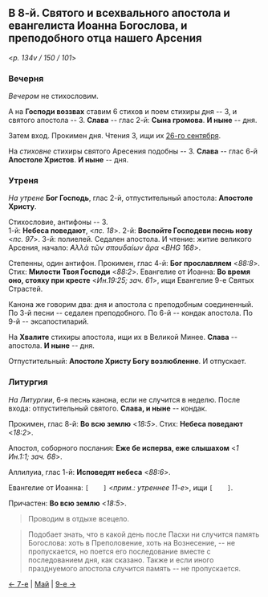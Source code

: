 
## В 8-й. Святого и всехвального апостола и евангелиста Иоанна Богослова, и преподобного отца нашего Арсения 

<*p. 134v / 150 / 101*>

### Вечерня

*Вечером* не стихословим. 

А на **Господи воззвах** ставим 6 стихов и поем стихиры дня -- 3, и святого апостола -- 3. 
**Слава** -- глас 2-й: **Сына громова**. 
**И ныне** -- дня.  

Затем вход. Прокимен дня. Чтения 3, ищи их [26-го сентября](../09_september/09_26_MES.ru.md).

На *стиховне* стихиры святого Аресения подобны -- 3. 
**Слава** -- глас 6-й **Апостоле Христов**. 
**И ныне** -- дня. 

### Утреня

*На утрене* **Бог Господь**, глас 2-й, отпустительный апостола: **Апостоле Христу**.  

Стихословие, антифоны -- 3.  
1-й: **Небеса поведают**, <*пс. 18*>. 
2-й: **Воспойте Господеви песнь нову** <*пс. 97*>. 
3-й: полиелей. 
Седален апостола. 
И чтение: житие великого Арсения, начало: *̓Αλλὰ τῶν σπουδαίων ἄρα* <*BHG 168*>. 

Степенны, один антифон. 
Прокимен, глас 4-й: **Бог прославляем** <*88:8*>. 
Стих: **Милости Твоя Господи** <*88:2*>.
Евангелие от Иоанна: **Во время оно, стояху при кресте** <*Ин.19:25; зач. 61*>, ищи Евангелие 9-е Святых Страстей. 

Канона же говорим два: дня и апостола с преподобным соединенный. 
По 3-й песни -- седален преподобного. 
По 6-й -- кондак апостола. 
По 9-й -- эксапостиларий. 

На **Хвалите** стихиры апостола, ищи их в Великой Минее. 
**Слава** -- апостола. 
**И ныне** -- дня. 

Отпустительный: **Апостоле Христу Богу возлюбленне**. И отпускает. 

### Литургия

*На Литургии*, 6-я песнь канона, если не случится в неделю. 
После входа: отпустительный святого. 
**Слава, и ныне** -- кондак.   

Прокимен, глас 8-й: **Во всю землю** <*18:5*>. 
Стих: **Небеса поведают** <*18:2*>.
 
Апостол, соборного послания: **Еже бе исперва, еже слышахом** <*1 Ин.1:1; зач. 68*>. 

Аллилуиа, глас 1-й: **Исповедят небеса** <*88:6*>. 
 
Евангелие от Иоанна: `[    ]` <*прим.: утреннее 11-е*>, ищи `[    ]`. 
 
Причастен: **Во всю землю** <*18:5*>. 

> Проводим в отдыхе всецело.

> Подобает знать, что в какой день после Пасхи ни случится память Богослова: хоть в Преполовение, 
> хоть на Вознесение, -- не пропускается, но поется его последование вместе с последованием дня, 
> как сказано. Также и если иного празднуемого апостола случится память -- не пропускается.  

[← 7-е](05_07_MES.ru.md) | [Май](README.md#8-й) | [9-е →](05_09_MES.ru.md)
